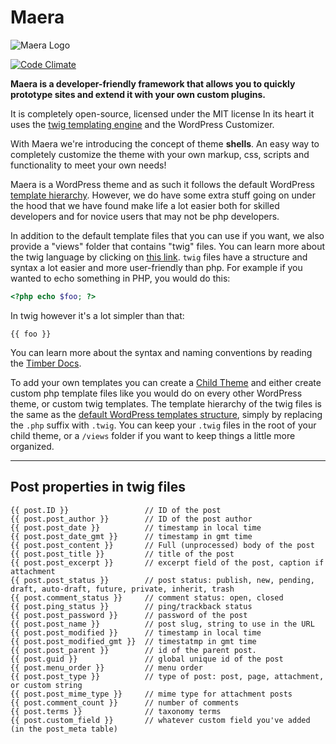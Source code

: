 Maera
=====

![Maera Logo](http://press.codes/wp-content/uploads/maera-logo.png)

[![Code Climate](https://codeclimate.com/github/presscodes/maera/badges/gpa.svg)](https://codeclimate.com/github/presscodes/maera)

**Maera is a developer-friendly framework that allows you to quickly prototype sites and extend it with your own custom plugins.**

It is completely open-source, licensed under the MIT license
In its heart it uses the [twig templating engine](http://twig.sensiolabs.org/) and the WordPress Customizer.

With Maera we're introducing the concept of theme **shells**.  An easy way to completely customize the theme with your own markup, css, scripts and functionality to meet your own needs!

Maera is a WordPress theme and as such it follows the default WordPress [template hierarchy](http://wphierarchy.com/). However, we do have some extra stuff going on under the hood that we have found make life a lot easier both for skilled developers and for novice users that may not be php developers.

In addition to the default template files that you can use if you want, we also provide a "views" folder that contains "twig" files. You can learn more about the twig language by clicking on [this link](http://twig.sensiolabs.org/).
`twig` files have a structure and syntax a lot easier and more user-friendly than php. For example if you wanted to echo something in PHP, you would do this:

```php
<?php echo $foo; ?>
```

In twig however it's a lot simpler than that:

```twig
{{ foo }}
```

You can learn more about the syntax and naming conventions by reading the [Timber Docs](https://github.com/jarednova/timber/wiki).

To add your own templates you can create a [Child Theme](href="http://codex.wordpress.org/Child_Themes) and either create custom php template files like you would do on every other WordPress theme, or custom twig templates.
The template hierarchy of the twig files is the same as the [default WordPress templates structure](href="http://wphierarchy.com/), simply by replacing the `.php` suffix with `.twig`.
You can keep your `.twig` files in the root of your child theme, or a `/views` folder if you want to keep things a little more organized.

---

## Post properties in twig files

```
{{ post.ID }}                 // ID of the post
{{ post.post_author }}        // ID of the post author
{{ post.post_date }}          // timestamp in local time
{{ post.post_date_gmt }}      // timestamp in gmt time
{{ post.post_content }}       // Full (unprocessed) body of the post
{{ post.post_title }}         // title of the post
{{ post.post_excerpt }}       // excerpt field of the post, caption if attachment
{{ post.post_status }}        // post status: publish, new, pending, draft, auto-draft, future, private, inherit, trash
{{ post.comment_status }}     // comment status: open, closed
{{ post.ping_status }}        // ping/trackback status
{{ post.post_password }}      // password of the post
{{ post.post_name }}          // post slug, string to use in the URL
{{ post.post_modified }}      // timestamp in local time
{{ post.post_modified_gmt }}  // timestatmp in gmt time
{{ post.post_parent }}        // id of the parent post.
{{ post.guid }}               // global unique id of the post
{{ post.menu_order }}         // menu order
{{ post.post_type }}          // type of post: post, page, attachment, or custom string
{{ post.post_mime_type }}     // mime type for attachment posts
{{ post.comment_count }}      // number of comments
{{ post.terms }}              // taxonomy terms
{{ post.custom_field }}       // whatever custom field you've added (in the post_meta table)
```
